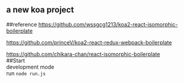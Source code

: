 ## a new koa project

##reference
 https://github.com/wssgcg1213/koa2-react-isomorphic-boilerplate

 https://github.com/princeV/koa2-react-redux-webpack-boilerplate

 https://github.com/chikara-chan/react-isomorphic-boilerplate  
##Start  
development mode  
run `node run.js`